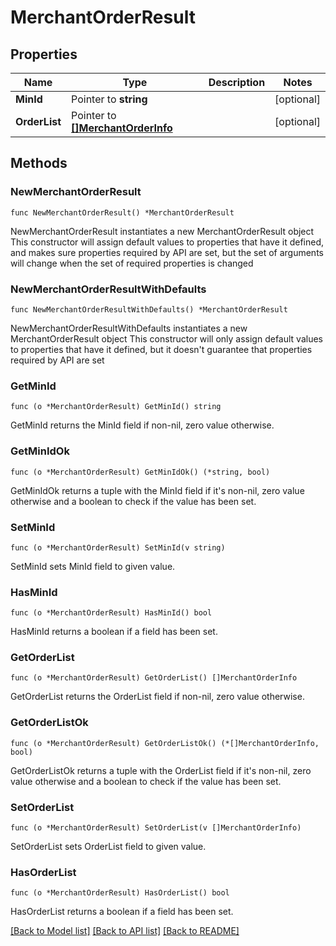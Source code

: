 # MerchantOrderResult

## Properties

Name | Type | Description | Notes
------------ | ------------- | ------------- | -------------
**MinId** | Pointer to **string** |  | [optional] 
**OrderList** | Pointer to [**[]MerchantOrderInfo**](MerchantOrderInfo.md) |  | [optional] 

## Methods

### NewMerchantOrderResult

`func NewMerchantOrderResult() *MerchantOrderResult`

NewMerchantOrderResult instantiates a new MerchantOrderResult object
This constructor will assign default values to properties that have it defined,
and makes sure properties required by API are set, but the set of arguments
will change when the set of required properties is changed

### NewMerchantOrderResultWithDefaults

`func NewMerchantOrderResultWithDefaults() *MerchantOrderResult`

NewMerchantOrderResultWithDefaults instantiates a new MerchantOrderResult object
This constructor will only assign default values to properties that have it defined,
but it doesn't guarantee that properties required by API are set

### GetMinId

`func (o *MerchantOrderResult) GetMinId() string`

GetMinId returns the MinId field if non-nil, zero value otherwise.

### GetMinIdOk

`func (o *MerchantOrderResult) GetMinIdOk() (*string, bool)`

GetMinIdOk returns a tuple with the MinId field if it's non-nil, zero value otherwise
and a boolean to check if the value has been set.

### SetMinId

`func (o *MerchantOrderResult) SetMinId(v string)`

SetMinId sets MinId field to given value.

### HasMinId

`func (o *MerchantOrderResult) HasMinId() bool`

HasMinId returns a boolean if a field has been set.

### GetOrderList

`func (o *MerchantOrderResult) GetOrderList() []MerchantOrderInfo`

GetOrderList returns the OrderList field if non-nil, zero value otherwise.

### GetOrderListOk

`func (o *MerchantOrderResult) GetOrderListOk() (*[]MerchantOrderInfo, bool)`

GetOrderListOk returns a tuple with the OrderList field if it's non-nil, zero value otherwise
and a boolean to check if the value has been set.

### SetOrderList

`func (o *MerchantOrderResult) SetOrderList(v []MerchantOrderInfo)`

SetOrderList sets OrderList field to given value.

### HasOrderList

`func (o *MerchantOrderResult) HasOrderList() bool`

HasOrderList returns a boolean if a field has been set.


[[Back to Model list]](../README.md#documentation-for-models) [[Back to API list]](../README.md#documentation-for-api-endpoints) [[Back to README]](../README.md)


